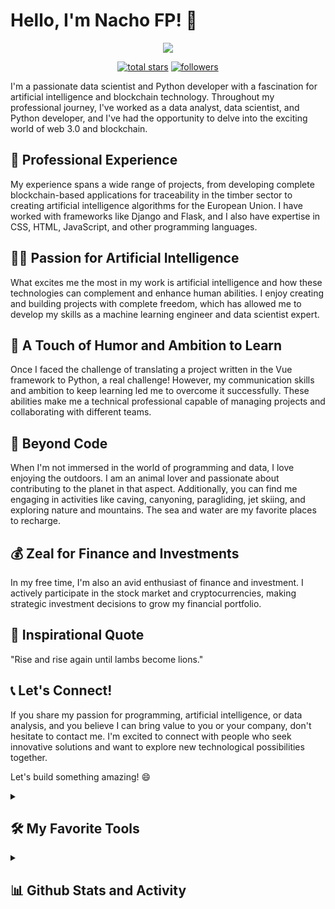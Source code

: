 # Hello, I'm Nacho FP! 👋

<p align="center">
  <!-- Typing SVG by DenverCoder1 - https://github.com/DenverCoder1/readme-typing-svg -->
  <a href="https://github.com/DenverCoder1/readme-typing-svg">
    <img src="https://readme-typing-svg.demolab.com/?lines=Data%20Scientist;Python%20Developer;5%20years%20of%20coding%20experience;Always%20learning%20new%20things&font=Fira%20Code&center=true&width=440&height=45&color=FFC300&vCenter=true&pause=1000&size=22" /></a>
</p>

<p align="center">
  <a href="https://github.com/nacho-coding?tab=repositories&sort=stargazers">
    <img alt="total stars" title="Total stars on GitHub" src="https://custom-icon-badges.demolab.com/github/stars/nacho-coding?color=55960c&style=for-the-badge&labelColor=488207&logo=star"/></a>
  <a href="https://github.com/nacho-coding?tab=followers">
    <img alt="followers" title="Follow me on Github" src="https://custom-icon-badges.demolab.com/github/followers/nacho-coding?color=236ad3&labelColor=1155ba&style=for-the-badge&logo=person-add&label=Follow&logoColor=white"/></a>
</p>

I'm a passionate data scientist and Python developer with a fascination for artificial intelligence and blockchain technology. Throughout my professional journey, I've worked as a data analyst, data scientist, and Python developer, and I've had the opportunity to delve into the exciting world of web 3.0 and blockchain.

## 💼 Professional Experience

My experience spans a wide range of projects, from developing complete blockchain-based applications for traceability in the timber sector to creating artificial intelligence algorithms for the European Union. I have worked with frameworks like Django and Flask, and I also have expertise in CSS, HTML, JavaScript, and other programming languages.

## 👨‍💻 Passion for Artificial Intelligence

What excites me the most in my work is artificial intelligence and how these technologies can complement and enhance human abilities. I enjoy creating and building projects with complete freedom, which has allowed me to develop my skills as a machine learning engineer and data scientist expert.

## 🌱 A Touch of Humor and Ambition to Learn

Once I faced the challenge of translating a project written in the Vue framework to Python, a real challenge! However, my communication skills and ambition to keep learning led me to overcome it successfully. These abilities make me a technical professional capable of managing projects and collaborating with different teams.

## 🌊 Beyond Code

When I'm not immersed in the world of programming and data, I love enjoying the outdoors. I am an animal lover and passionate about contributing to the planet in that aspect. Additionally, you can find me engaging in activities like caving, canyoning, paragliding, jet skiing, and exploring nature and mountains. The sea and water are my favorite places to recharge.

## 💰 Zeal for Finance and Investments

In my free time, I'm also an avid enthusiast of finance and investment. I actively participate in the stock market and cryptocurrencies, making strategic investment decisions to grow my financial portfolio.

## 📜 Inspirational Quote

"Rise and rise again until lambs become lions."

## 📞 Let's Connect!

If you share my passion for programming, artificial intelligence, or data analysis, and you believe I can bring value to you or your company, don't hesitate to contact me. I'm excited to connect with people who seek innovative solutions and want to explore new technological possibilities together.

Let's build something amazing! 😄
<!--
<details> 
  <summary><h2>📘 My Top Open Source Projects</h2></summary>

  <!-- Repo info cards - https://github.com/anuraghazra/github-readme-stats -->
  <!-- Small repo cards (fork) - https://github.com/DenverCoder1/github-readme-stats -->
  <!--<p align="left">
    <a href="https://github.com/DenverCoder1/github-readme-streak-stats"><img width="278" src="https://denvercoder1-github-readme-stats.vercel.app/api/pin/?username=DenverCoder1&repo=github-readme-streak-stats&theme=react&bg_color=1F222E&title_color=F85D7F&hide_border=true&icon_color=F8D866&show_icons=false" alt="github-readme-streak-stats"></a>
    <a href="https://github.com/DenverCoder1/readme-typing-svg"><img width="278" src="https://denvercoder1-github-readme-stats.vercel.app/api/pin/?username=DenverCoder1&repo=readme-typing-svg&theme=react&bg_color=1F222E&title_color=F85D7F&hide_border=true&icon_color=F8D866&show_icons=false" alt="readme-typing-svg"></a>
    <a href="https://github.com/DenverCoder1/custom-icon-badges"><img width="278" src="https://denvercoder1-github-readme-stats.vercel.app/api/pin?username=DenverCoder1&repo=custom-icon-badges&theme=react&bg_color=1F222E&title_color=F85D7F&hide_border=true&icon_color=F8D866&show_icons=false" alt="custom-icon-badges"></a>
    <a href="https://github.com/DenverCoder1/unicode-formatter"><img width="278" src="https://denvercoder1-github-readme-stats.vercel.app/api/pin/?username=DenverCoder1&repo=unicode-formatter&theme=react&bg_color=1F222E&title_color=F85D7F&hide_border=true&icon_color=F8D866&show_icons=false" alt="unicode-formatter"></a>
    <a href="https://github.com/DenverCoder1/unedit-for-reddit"><img width="278" src="https://denvercoder1-github-readme-stats.vercel.app/api/pin/?username=DenverCoder1&repo=unedit-for-reddit&theme=react&bg_color=1F222E&title_color=F85D7F&hide_border=true&icon_color=F8D866&show_icons=false" alt="unedit-for-reddit"></a>
    <a href="https://github.com/DenverCoder1/github-readme-youtube-cards"><img width="278" src="https://denvercoder1-github-readme-stats.vercel.app/api/pin/?username=DenverCoder1&repo=github-readme-youtube-cards&theme=react&bg_color=1F222E&title_color=F85D7F&hide_border=true&icon_color=F8D866&show_icons=false" alt="github-readme-youtube-cards"></a>
    <a href="https://github.com/DenverCoder1/latex-gboard-dictionary"><img width="278" src="https://denvercoder1-github-readme-stats.vercel.app/api/pin/?username=DenverCoder1&repo=latex-gboard-dictionary&theme=react&bg_color=1F222E&title_color=F85D7F&hide_border=true&icon_color=F8D866&show_icons=false&show_description=false" alt="latex-gboard-dictionary"></a>
    <a href="https://github.com/DenverCoder1/minimalistic-wallpaper-collection"><img width="278" src="https://denvercoder1-github-readme-stats.vercel.app/api/pin/?username=DenverCoder1&repo=minimalistic-wallpaper&theme=react&bg_color=1F222E&title_color=F85D7F&hide_border=true&icon_color=F8D866&show_icons=false&show_description=false" alt="minimalistic-wallpaper-collection"></a>
    <a href="https://github.com/DenverCoder1/table2ascii"><img width="278" src="https://denvercoder1-github-readme-stats.vercel.app/api/pin/?username=DenverCoder1&repo=table2ascii&theme=react&bg_color=1F222E&title_color=F85D7F&hide_border=true&icon_color=F8D866&show_icons=false&show_description=false" alt="table2ascii"></a>
  </p>

  <a href="https://github.com/DenverCoder1?tab=repositories&sort=stargazers"><img alt="All Repositories" title="All Repositories" src="https://custom-icon-badges.demolab.com/badge/-Click%20Here%20For%20All%20My%20Repos-1F222E?style=for-the-badge&logoColor=white&logo=repo"/></a>
</details>
-->
<details> 
  <summary><h2>🛠️ My Favorite Tools</h2></summary>
  <!-- Some badges are from https://github.com/Ileriayo/markdown-badges -->

  <h3>👨‍💻 Programming and Markup Languages</h3>

  <p>
      <a href="#"><img alt="Python" src="https://img.shields.io/badge/Python-14354C.svg?logo=python&logoColor=white"></a>
      <a href="#"><img alt="SQL" src="https://custom-icon-badges.demolab.com/badge/SQL-025E8C.svg?logo=database&logoColor=white"></a>
      <a href="#"><img alt="CSS" src="https://img.shields.io/badge/CSS-1572B6.svg?logo=css3&logoColor=white"></a>
      <a href="#"><img alt="HTML" src="https://img.shields.io/badge/HTML-E34F26.svg?logo=html5&logoColor=white"></a>
      <a href="#"><img alt="JavaScript" src="https://img.shields.io/badge/JavaScript-F7DF1E.svg?logo=javascript&logoColor=black"></a>
      <a href="#"><img alt="LaTeX" src="https://img.shields.io/badge/LaTeX-008080.svg?logo=LaTeX&logoColor=white"></a>
      <a href="#"><img alt="Markdown" src="https://img.shields.io/badge/Markdown-000000.svg?logo=markdown&logoColor=white"></a>
      <a href="#"><img alt="Node.js" src="https://img.shields.io/badge/Node.js-43853D.svg?logo=node.js&logoColor=white"></a>
      <a href="#"><img alt="SVG+XML" src="https://img.shields.io/badge/SVG%2BXML-e0982c.svg?logo=svg&logoColor=white"></a>
  </p>

  <h3>🧰 Frameworks and Libraries</h3>

  <p>
      <a href="#"><img alt="NumPy" src="https://img.shields.io/badge/Numpy-013243.svg?logo=numpy&logoColor=white"></a>
      <a href="#"><img alt="Pandas" src="https://img.shields.io/badge/Pandas-150458.svg?logo=pandas&logoColor=white"></a>
      <a href="#"><img alt="TensorFlow" src="https://img.shields.io/badge/TensorFlow-FF6F00.svg?logo=TensorFlow&logoColor=white"></a>
      <a href="#"><img alt="Keras" src="https://img.shields.io/badge/Keras-D00000?logo=Keras&logoColor=white"></a>
      <a href="#"><img alt="ScikitLearn" src="https://img.shields.io/badge/Scikit_Learn-F7931E?logo=scikitlearn&logoColor=white"></a>
      <a href="#"><img alt="Django" src="https://img.shields.io/badge/Django-092E20?logo=Django&logoColor=white"></a>
      <a href="#"><img alt="Flask" src="https://img.shields.io/badge/Flask-000000.svg?logo=flask&logoColor=white"></a>
      <a href="#"><img alt="FastAPI" src="https://img.shields.io/badge/Fast_API-009688?logo=FastAPI&logoColor=white"></a>
      <a href="#"><img alt="OpenCV" src="https://img.shields.io/badge/OpenCV-5C3EE8?logo=OpenCV&logoColor=white"></a>
      <a href="#"><img alt="Plotly" src="https://img.shields.io/badge/Plotly-3F4F75?logo=Plotly&logoColor=white"></a>
      <a href="#"><img alt="GitHub" src="https://img.shields.io/badge/GitHub%20Actions-2671E5.svg?logo=github%20actions&logoColor=white"></a>
      <a href="#"><img alt="Gunicorn" src="https://img.shields.io/badge/-Gunicorn-499848.svg?logo=gunicorn&logoColor=white"></a>
      <a href="#"><img alt="Bootstrap" src="https://img.shields.io/badge/Bootstrap-7952B3.svg?logo=bootstrap&logoColor=white"></a>
      <a href="#"><img alt="Material Design" src="https://img.shields.io/badge/Material%20Design-0081CB.svg?logo=material-design&logoColor=white"></a>
      <a href="#"><img alt="Pytest" src="https://img.shields.io/badge/Pytest-0A9EDC.svg?logo=pytest&logoColor=white"></a>
      <a href="#"><img alt="React" src="https://img.shields.io/badge/React-20232a.svg?logo=react&logoColor=%2361DAFB"></a>
      <a href="#"><img alt="Wordpress" src="https://img.shields.io/badge/Wordpress-21759B?logo=wordpress&logoColor=white"></a>
  </p>

  <h3>🗄️ Databases and Cloud Hosting</h3>

  <p>
      <a href="#"><img alt="GitHub Pages" src="https://img.shields.io/badge/GitHub%20Pages-327FC7.svg?logo=github&logoColor=white"></a>
      <a href="#"><img alt="MongoDB" src ="https://img.shields.io/badge/MongoDB-4ea94b.svg?logo=mongodb&logoColor=white"></a>
      <a href="#"><img alt="MySQL" src="https://img.shields.io/badge/MySQL-00f.svg?logo=mysql&logoColor=white"></a>
      <a href="#"><img alt="Notion" src="https://img.shields.io/badge/Notion-010101.svg?logo=notion&logoColor=white"></a>
      <a href="#"><img alt="PostgreSQL" src ="https://img.shields.io/badge/PostgreSQL-316192.svg?logo=postgresql&logoColor=white"></a>
      <a href="#"><img alt="MicrosoftSQLServer" src ="https://img.shields.io/badge/SQL_Server-003B57?logo=microsoftsqlserver&logoColor=white"></a>
      <a href="#"><img alt="SQLite" src ="https://img.shields.io/badge/SQLite-07405e.svg?logo=sqlite&logoColor=white"></a>
  </p>

  <h3>💻 Software and Tools</h3>

  <p>
      <a href="#"><img alt="Adobe" src="https://img.shields.io/badge/Adobe-FF0000.svg?logo=adobe&logoColor=white"></a>
      <a href="#"><img alt="Android" src="https://img.shields.io/badge/Android-3DDC84?logo=android&logoColor=white"></a>
      <a href="#"><img alt="Android Studio" src="https://img.shields.io/badge/Android%20Studio-008678.svg?logo=android-studio&logoColor=white"></a>
      <a href="#"><img alt="Discord" src="https://img.shields.io/badge/-Discord-5865F2.svg?logo=discord&logoColor=white"></a>
      <a href="#"><img alt="Git" src="https://img.shields.io/badge/Git-F05033.svg?logo=git&logoColor=white"></a>
      <a href="#"><img alt="GitHub Desktop" src="https://img.shields.io/badge/GitHub%20Desktop-8034A9.svg?logo=github&logoColor=white"></a>
      <a href="#"><img alt="Google Sheets" src="https://img.shields.io/badge/Sheets-34A853.svg?logo=google%20sheets&logoColor=white"></a>
      <a href="#"><img alt="Jupyter" src="https://img.shields.io/badge/Jupyter-F37626.svg?logo=Jupyter&logoColor=white"></a>
      <a href="#"><img alt="Postman" src="https://img.shields.io/badge/Postman-FF6C37?logo=postman&logoColor=white"></a>
      <a href="#"><img alt="Stack Overflow" src="https://img.shields.io/badge/-Stack%20Overflow-FE7A16?logo=stack-overflow&logoColor=white"></a>
      <a href="#"><img alt="Visual Studio Code" src="https://img.shields.io/badge/Visual%20Studio%20Code-0078d7.svg?logo=visual-studio-code&logoColor=white"></a>
      <a href="#"><img alt="SpiderIDE" src="https://img.shields.io/badge/Spider_IDE-FF0000?logo=spyderide&logoColor=white"></a>
      <a href="#"><img alt="SublimeText" src="https://img.shields.io/badge/Sublime_Text-FF9800?logo=sublimetext&logoColor=white"></a>
      <a href="#"><img alt="OpenAI" src="https://img.shields.io/badge/Open_AI-412991?logo=openai&logoColor=white"></a>
      <a href="#"><img alt="OpenOffice" src="https://img.shields.io/badge/Open_Office-0E85CD?logo=apacheopenoffice&logoColor=white"></a>
      <a href="#"><img alt="MicrosoftOffice" src="https://img.shields.io/badge/Microsoft_Office-D83B01?logo=microsoftoffice&logoColor=white"></a>
  </p>
</details>

<details> 
  <summary><h2>📊 Github Stats and Activity</h2></summary>

  <!-- GitHub Readme Streak Stats - https://github.com/DenverCoder1/github-readme-streak-stats -->
  <!-- https://github.com/anuraghazra/github-readme-stats -->

  <a href="https://github.com/DenverCoder1/github-readme-streak-stats"><h3>🔥 Stats</h3>
    <img height=200 align="center" alt="Nacho's streak" src="https://streak-stats.demolab.com/?user=nacho-coding&theme=burnt-neon&date_format=j%20M%5B%20Y%5D&hide_border=true"/>
  </a>
  <a href="https://github.com/anuraghazra/github-readme-stats">
  <img align="center" alt="Nacho's Github Stats" src="https://denvercoder1-github-readme-stats.vercel.app/api/?username=nacho-coding&show_icons=true&include_all_commits=true&count_private=true&theme=radical&bg_color=0D1117&title_color=FE25B1&text_color=01FED1&hide_border=true" height="192px"/>
  </a>
  <br/>
  <a href="https://github.com/anuraghazra/github-readme-stats"><img alt="Nacho's Top Languages" src="https://denvercoder1-github-readme-stats.vercel.app/api/top-langs/?username=nacho-coding&langs_count=8&layout=compact&theme=radical&bg_color=0D1117&title_color=FE25B1&text_color=01FED1&icon_color=F8D866&hide_border=true&hide=Jupyter%20Notebook,Roff" height="192px"/></a>
  <br/>
  <b>Note:</b> Top languages is only a metric of the languages my public code consists of and doesn't reflect experience or skill level.

  <!-- https://github.com/ashutosh00710/github-readme-activity-graph -->

  <a href="https://github.com/ashutosh00710/github-readme-activity-graph"><img alt="Nacho's Activity Graph" src="https://github-readme-activity-graph.vercel.app/graph/?username=nacho-coding&bg_color=1F222E&color=F8D866&line=F85D7F&point=FFFFFF&hide_border=true" /></a>
  
  <h3>⚡ Coding time</h3>
<!--START_SECTION:waka-->

```all_time
From: 26 July 2023 - To: 29 June 2024

Total Time: 118 hrs 27 mins

Python           85 hrs 25 mins  ██████████████████░░░░░░░   71.78 %
JavaScript       9 hrs 41 mins   ██░░░░░░░░░░░░░░░░░░░░░░░   08.15 %
HTML             7 hrs 7 mins    █▒░░░░░░░░░░░░░░░░░░░░░░░   05.99 %
YAML             3 hrs 57 mins   ▓░░░░░░░░░░░░░░░░░░░░░░░░   03.33 %
CSS              3 hrs 2 mins    ▓░░░░░░░░░░░░░░░░░░░░░░░░   02.56 %
JSON             2 hrs 53 mins   ▓░░░░░░░░░░░░░░░░░░░░░░░░   02.43 %
Text             1 hr 55 mins    ▒░░░░░░░░░░░░░░░░░░░░░░░░   01.62 %
Bash             1 hr 17 mins    ▒░░░░░░░░░░░░░░░░░░░░░░░░   01.09 %
GDScript         37 mins         ░░░░░░░░░░░░░░░░░░░░░░░░░   00.52 %
Other            33 mins         ░░░░░░░░░░░░░░░░░░░░░░░░░   00.48 %
```

<!--END_SECTION:waka-->
  <details>
    <summary>Details</summary>
    <a><img align="center" alt="Nacho's Activity Graph" src="https://github-readme-stats.vercel.app/api/wakatime?username=nachofp613\&layout=compact"/></a>
  </details>
  
  <h3>⚡ Recent GitHub Activity</h3>

  <!-- https://github.com/jamesgeorge007/github-activity-readme -->
  
  <!--START_SECTION:activity-->
  
  <!--END_SECTION:activity-->

</details>
